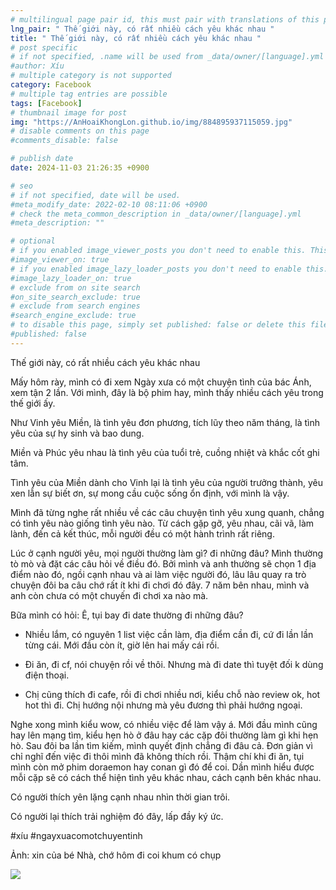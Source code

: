 ```yaml
---
# multilingual page pair id, this must pair with translations of this page. (This name must be unique)
lng_pair: " Thế giới này, có rất nhiều cách yêu khác nhau "
title: " Thế giới này, có rất nhiều cách yêu khác nhau "
# post specific
# if not specified, .name will be used from _data/owner/[language].yml
#author: Xíu
# multiple category is not supported
category: Facebook
# multiple tag entries are possible
tags: [Facebook]
# thumbnail image for post
img: "https://AnHoaiKhongLon.github.io/img/884895937115059.jpg"
# disable comments on this page
#comments_disable: false

# publish date
date: 2024-11-03 21:26:35 +0900

# seo
# if not specified, date will be used.
#meta_modify_date: 2022-02-10 08:11:06 +0900
# check the meta_common_description in _data/owner/[language].yml
#meta_description: ""

# optional
# if you enabled image_viewer_posts you don't need to enable this. This is only if image_viewer_posts = false
#image_viewer_on: true
# if you enabled image_lazy_loader_posts you don't need to enable this. This is only if image_lazy_loader_posts = false
#image_lazy_loader_on: true
# exclude from on site search
#on_site_search_exclude: true
# exclude from search engines
#search_engine_exclude: true
# to disable this page, simply set published: false or delete this file
#published: false
---
```


<!-- outline-start -->

Thế giới này, có rất nhiều cách yêu khác nhau

Mấy hôm rày, mình có đi xem Ngày xưa có một chuyện tình của bác Ánh, xem tận 2 lần. Với mình, đây là bộ phim hay, mình thấy nhiều cách yêu trong thế giới ấy.

Như Vinh yêu Miền, là tình yêu đơn phương, tích lũy theo năm tháng, là tình yêu của sự hy sinh và bao dung.

Miền và Phúc yêu nhau là tình yêu của tuổi trẻ, cuồng nhiệt và khắc cốt ghi tâm.

Tình yêu của Miền dành cho Vinh lại là tình yêu của người trưởng thành, yêu xen lẫn sự biết ơn, sự mong cầu cuộc sống ổn định, với mình là vậy.

Mình đã từng nghe rất nhiều về các câu chuyện tình yêu xung quanh, chẳng có tình yêu nào giống tình yêu nào. Từ cách gặp gỡ, yêu nhau, cãi vã, làm lành, đến cả kết thúc, mỗi người đều có một hành trình rất riêng.

Lúc ở cạnh người yêu, mọi người thường làm gì? đi những đâu? Mình thường tò mò và đặt các câu hỏi về điều đó. Bởi mình và anh thường sẽ chọn 1 địa điểm nào đó, ngồi cạnh nhau và ai làm việc người đó, lâu lâu quay ra trò chuyện đôi ba câu chớ rất ít khi đi chơi đó đây. 7 năm bên nhau, mình và anh còn chưa có một chuyến đi chơi xa nào mà.

Bữa mình có hỏi: Ê, tụi bay đi date thường đi những đâu?

- Nhiều lắm, có nguyên 1 list việc cần làm, địa điểm cần đi, cứ đi lần lần từng cái. Mới đầu còn ít, giờ lên hai mấy cái rồi.

- Đi ăn, đi cf, nói chuyện rồi về thôi. Nhưng mà đi date thì tuyệt đối k dùng điện thoại.

- Chị cũng thích đi cafe, rồi đi chơi nhiều nơi, kiểu chỗ nào review ok, hot hot thì đi. Chị hướng nội nhưng mà yêu đương thì phải hướng ngoại.

Nghe xong mình kiểu wow, có nhiều việc để làm vậy á. Mới đầu mình cũng hay lên mạng tìm, kiểu hẹn hò ở đâu hay các cặp đôi thường làm gì khi hẹn hò. Sau đôi ba lần tìm kiếm, mình quyết định chẳng đi đâu cả. Đơn giản vì chỉ nghĩ đến việc đi thôi mình đã không thích rồi. Thậm chí khi đi ăn, tụi mình còn mở phim doraemon hay conan gì đó để coi. Dần mình hiểu được mỗi cặp sẽ có cách thể hiện tình yêu khác nhau, cách cạnh bên khác nhau.

Có người thích yên lặng cạnh nhau nhìn thời gian trôi.

Có người lại thích trải nghiệm đó đây, lấp đầy ký ức.

#xíu #ngayxuacomotchuyentinh

Ảnh: xin của bé Nhà, chớ hôm đi coi khum có chụp

<!-- outline-end -->

<img src= "https://AnHoaiKhongLon.github.io/img/884895937115059.jpg">
